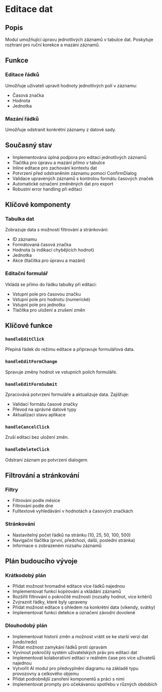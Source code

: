 # Editace dat

## Popis
Modul umožňující úpravu jednotlivých záznamů v tabulce dat. Poskytuje rozhraní pro ruční korekce a mazání záznamů.

## Funkce

### Editace řádků
Umožňuje uživateli upravit hodnoty jednotlivých polí v záznamu:
- Časová značka
- Hodnota
- Jednotka

### Mazání řádků
Umožňuje odstranit konkrétní záznamy z datové sady.

## Současný stav
- Implementována úplná podpora pro editaci jednotlivých záznamů
- Tlačítka pro úpravu a mazání přímo v tabulce
- Inline editace pro zachování kontextu dat
- Potvrzení před odstraněním záznamu pomocí ConfirmDialog
- Validace upravených záznamů s kontrolou formátu časových značek
- Automatické označení změněných dat pro export
- Robustní error handling při editaci

## Klíčové komponenty

### Tabulka dat
Zobrazuje data s možností filtrování a stránkování:
- ID záznamu
- Formátovaná časová značka
- Hodnota (s indikací chybějících hodnot)
- Jednotka
- Akce (tlačítka pro úpravu a mazání)

### Editační formulář
Vkládá se přímo do řádku tabulky při editaci:
- Vstupní pole pro časovou značku
- Vstupní pole pro hodnotu (numerické)
- Vstupní pole pro jednotku
- Tlačítka pro uložení a zrušení změn

## Klíčové funkce

### `handleEditClick`
Přepíná řádek do režimu editace a připravuje formulářová data.

### `handleEditFormChange`
Spravuje změny hodnot ve vstupních polích formuláře.

### `handleEditFormSubmit`
Zpracovává potvrzení formuláře a aktualizuje data.
Zajišťuje:
- Validaci formátu časové značky
- Převod na správné datové typy
- Aktualizaci stavu aplikace

### `handleCancelClick`
Zruší editaci bez uložení změn.

### `handleDeleteClick`
Odstraní záznam po potvrzení dialogem.

## Filtrování a stránkování

### Filtry
- Filtrování podle měsíce
- Filtrování podle dne
- Fulltextové vyhledávání v hodnotách a časových značkách

### Stránkování
- Nastavitelný počet řádků na stránku (10, 25, 50, 100, 500)
- Navigační tlačítka (první, předchozí, další, poslední stránka)
- Informace o zobrazeném rozsahu záznamů

## Plán budoucího vývoje

### Krátkodobý plán
- Přidat možnost hromadné editace více řádků najednou
- Implementovat funkci kopírování a vkládání záznamů
- Rozšířit filtrování o pokročilé možnosti (rozsahy hodnot, více kritérií)
- Zvýraznit řádky, které byly upraveny
- Přidat možnost editace s ohledem na konkrétní data (víkendy, svátky)
- Implementovat funkci detekce a označení závodní dovolené

### Dlouhodobý plán
- Implementovat historii změn a možnost vrátit se ke starší verzi dat (undo/redo)
- Přidat možnost zamykání řádků proti úpravám
- Vyvinout pokročilý systém uživatelských práv pro editaci dat
- Implementovat kolaborativní editaci v reálném čase pro více uživatelů najednou
- Vytvořit AI modul pro předvyplnění diagramu na základě typu provozovny a celkového objemu
- Přidat podrobnější zanoření komponentů a práci s nimi
- Implementovat prompty pro očekávanou spotřebu v různých obdobích